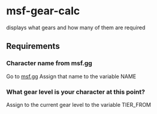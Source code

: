 # msf-gear-calc
displays what gears and how many of them are required

## Requirements
### Character name from msf.gg
Go to [msf.gg](https://msf.gg/)
Assign that name to the variable NAME
### What gear level is your character at this point?
Assign to the current gear level to the variable TIER_FROM
